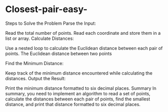 # Closest-pair-easy-

Steps to Solve the Problem
Parse the Input:

Read the total number of points.
Read each coordinate and store them in a list or array.
Calculate Distances:

Use a nested loop to calculate the Euclidean distance between each pair of points. The Euclidean distance between two points 

Find the Minimum Distance:

Keep track of the minimum distance encountered while calculating the distances.
Output the Result:

Print the minimum distance formatted to six decimal places.
Summary
In summary, you need to implement an algorithm to read a set of points, calculate the distances between each pair of points, find the smallest distance, and print that distance formatted to six decimal places.
